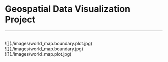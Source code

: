 # Geospatial Data Visualization Project
---

<br/>
![](./images/world_map.boundary.plot.jpg)

<br/>
![](./images/world_map.boundary.jpg)

<br/>
![](./images/world_map.plot.jpg)

